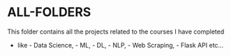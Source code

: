 # ALL-FOLDERS
This folder contains all the projects related to the courses I have completed 
- like
       - Data Science,
       - ML,
       - DL,
       - NLP,
       - Web Scraping,
       - Flask API etc...
